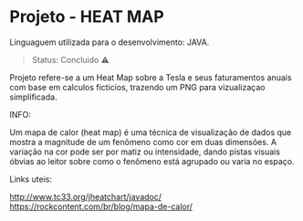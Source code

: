 <h1>Projeto - HEAT MAP </h1>

Linguaguem utilizada para o desenvolvimento: JAVA.
> Status: Concluido ⚠️


Projeto refere-se a um Heat Map sobre a Tesla e seus faturamentos anuais com base em calculos ficticios, trazendo um PNG para vizualizaçao simplificada.

INFO:

Um mapa de calor (heat map) é uma técnica de visualização de dados que mostra a magnitude de um fenômeno como cor em duas dimensões. A variação na cor pode ser por matiz ou intensidade, dando pistas visuais óbvias ao leitor sobre como o fenômeno está agrupado ou varia no espaço.


Links uteis:

http://www.tc33.org/jheatchart/javadoc/
https://rockcontent.com/br/blog/mapa-de-calor/


